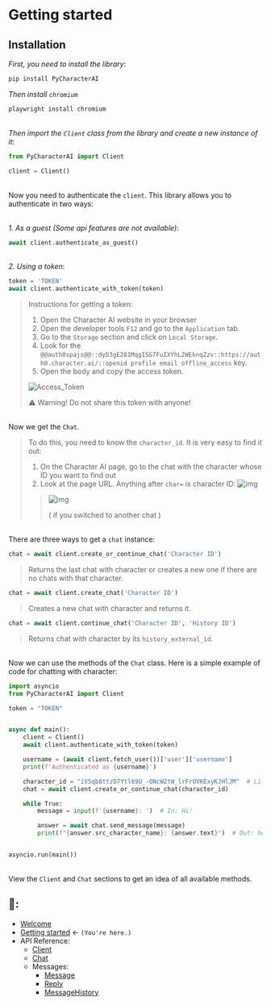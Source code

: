 # Getting started

## Installation
*First, you need to install the library*:
```bash
pip install PyCharacterAI
```

*Then install `chromium`*
```bash
playwright install chromium
```


\
*Then import the `Client` class from the library and create a new instance of it*:
```Python
from PyCharacterAI import Client
```
```Python
client = Client()
```

\
Now you need to authenticate the `client`. This library allows you to authenticate in two ways:

\
*1. As a guest (Some api features are not available)*:

```Python
await client.authenticate_as_guest()
```
\
*2. Using a token*:
```Python
token = 'TOKEN'
await client.authenticate_with_token(token)
```
> Instructions for getting a token:
>
> 1. Open the Character AI website in your browser
> 2. Open the developer tools `F12` and go to the `Application` tab.
> 3. Go to the `Storage` section and click on `Local Storage`.
> 4. Look for the `@@auth0spajs@@::dyD3gE281MqgISG7FuIXYhL2WEknqZzv::https://auth0.character.ai/::openid profile email offline_access` key.
> 5. Open the body and copy the access token.
>
> ![Access_Token](https://i.imgur.com/09Q9mLe.png)
>
> ⚠️ Warning! Do not share this token with anyone!

\
Now we get the `Chat`.
>To do this, you need to know the `character_id`. It is very easy to find it out:
>1. On the Character AI page, go to the chat with the character whose ID you want to find out
>2. Look at the page URL. Anything after `char=` is character ID:
>![img](https://i.ibb.co/TTt8x6B/image.png)
>
> > ![img](https://i.ibb.co/5nRQPLh/image.png)
> > 
> > ( if you switched to another chat  )

\
There are three ways to get a `chat` instance:

```Python
chat = await client.create_or_continue_chat('Character ID')
```
> Returns the last chat with character or creates a new one if there are no chats with that character.


```Python
chat = await client.create_chat('Character ID')
```
> Creates a new chat with character and returns it.

```Python
chat = await client.continue_chat('Character ID', 'History ID')
```
> Returns chat with character by its  `history_external_id`.

\
Now we can use the methods of the `Chat` class. Here is a simple example of code for chatting with character:
```Python
import asyncio
from PyCharacterAI import Client

token = "TOKEN"


async def main():
    client = Client()
    await client.authenticate_with_token(token)

    username = (await client.fetch_user())['user']['username']
    print(f'Authenticated as {username}')

    character_id = "iV5qb8ttzD7Ytl69U_-ONcW2tW_lrFrOVKExyKJHlJM"  # Lily (by @landon)
    chat = await client.create_or_continue_chat(character_id)

    while True:
        message = input(f'{username}: ')  # In: Hi!

        answer = await chat.send_message(message)
        print(f"{answer.src_character_name}: {answer.text}")  # Out: hello there! what kind of question you gonna ask me ? i'm here to assist you :)


asyncio.run(main())
```

\
View the `Client` and `Chat` sections to get an idea of all available methods.

## 📖:
- [Welcome](https://github.com/Xtr4F/PyCharacterAI/blob/main/docs/welcome.md) 
- [Getting started](https://github.com/Xtr4F/PyCharacterAI/blob/main/docs/getting_started.md) <- `(You're here.)`
- API Reference:
  - [Client](https://github.com/Xtr4F/PyCharacterAI/blob/main/docs/api_reference/client.md)
  - [Chat](https://github.com/Xtr4F/PyCharacterAI/blob/main/docs/api_reference/chat.md)
  - Messages:
    - [Message](https://github.com/Xtr4F/PyCharacterAI/blob/main/docs/api_reference/messages/message.md)
    - [Reply](https://github.com/Xtr4F/PyCharacterAI/blob/main/docs/api_reference/messages/reply.md)
    - [MessageHistory](https://github.com/Xtr4F/PyCharacterAI/blob/main/docs/api_reference/messages/message_history.md)

